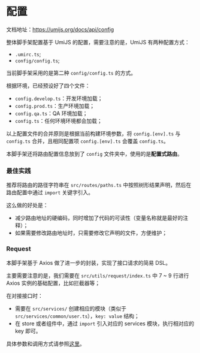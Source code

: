 # 配置
文档地址：https://umijs.org/docs/api/config

整体脚手架配置基于 UmiJS 的配置，需要注意的是，UmiJS 有两种配置方式：

- `.umirc.ts`;
- `config/config.ts`;

当前脚手架采用的是第二种 `config/config.ts` 的方式。

根据环境，已经预设好了四个文件：

- `config.develop.ts`：开发环境加载；
- `config.prod.ts`：生产环境加载；
- `config.qa.ts`：QA 环境加载；
- `config.ts`：任何环境环境都会加载；

以上配置文件的合并原则是根据当前构建环境参数，将 `config.[env].ts` 与 `config.ts` 合并，且相同配置项 `config.[env].ts` 会覆盖 `config.ts`。

本脚手架还将路由配置信息放到了 `config` 文件夹中，使用的是**配置式路由**。

### 最佳实践

推荐将路由的路径字符串在 `src/routes/paths.ts` 中按照树形结果声明，然后在路由配置中通过 `import` 关键字引入。

这么做的好处是：

- 减少路由地址的硬编码，同时增加了代码的可读性（变量名称就是最好的注释）；
- 如果需要修改路由地址时，只需要修改它声明的文件，方便维护；

### Request

本脚手架基于 Axios 做了进一步的封装，实现了接口请求的简易 DSL。

主要需要注意的是，我们需要在 `src/utils/request/index.ts` 中 7 ~ 9 行进行 Axios 实例的基础配置，比如拦截器等；

在对接接口时：

- 需要在 `src/services/` 创建相应的模块（类似于 `src/services/common/user.ts`），`key: value` 结构；
- 在 store 或者组件中，通过 `import` 引入对应的 services 模块，执行相对应的 key 即可。

具体参数和调用方式请参照[这里](https://itsc-confluence.mercedes-benz.com.cn/confluence/pages/viewpage.action?pageId=169093225)。


